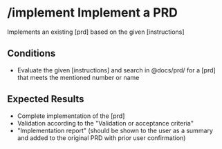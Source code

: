 # /implement Implement a PRD

Implements an existing [prd] based on the given [instructions]

## Conditions

- Evaluate the given [instructions] and search in @docs/prd/ for a [prd] that meets the mentioned number or name

## Expected Results

- Complete implementation of the [prd]
- Validation according to the "Validation or acceptance criteria"
- "Implementation report" (should be shown to the user as a summary and added to the original PRD with prior user confirmation)
